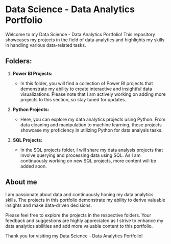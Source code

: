 # Data Science - Data Analytics Portfolio

Welcome to my Data Science - Data Analytics Portfolio! This repository showcases my projects in the field of data analytics and highlights my skills in handling various data-related tasks.

## Folders:

1. **Power BI Projects:**
   - In this folder, you will find a collection of Power BI projects that demonstrate my ability to create interactive and insightful data visualizations. Please note that I am actively working on adding more projects to this section, so stay tuned for updates.

2. **Python Projects:**
   - Here, you can explore my data analytics projects using Python. From data cleaning and manipulation to machine learning, these projects showcase my proficiency in utilizing Python for data analysis tasks.

3. **SQL Projects:**
   - In the SQL projects folder, I will share my data analysis projects that involve querying and processing data using SQL. As I am continuously working on new SQL projects, more content will be added soon.

## About me
I am passionate about data and continuously honing my data analytics skills. The projects in this portfolio demonstrate my ability to derive valuable insights and make data-driven decisions. 

Please feel free to explore the projects in the respective folders. Your feedback and suggestions are highly appreciated as I strive to enhance my data analytics abilities and add more valuable content to this portfolio.

Thank you for visiting my Data Science - Data Analytics Portfolio!
